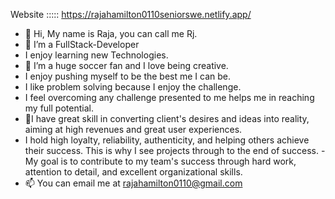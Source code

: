 Website ::::: https://rajahamilton0110seniorswe.netlify.app/

- 👋 Hi, My name is Raja, you can call me Rj.
-  🌱 I’m a FullStack-Developer
- I enjoy learning new Technologies.
- 👀 I’m a huge soccer fan and I love being creative.
- I enjoy pushing myself to be the best me I can be.
- I like problem solving because I enjoy the challenge.
- I feel overcoming any challenge presented to me helps me in reaching my full potential.
- 💞️I have great skill in converting client's desires and ideas into reality, aiming at high
 revenues and great user experiences.
- I hold high loyalty, reliability, authenticity, and helping others achieve their success. 
This is why I see projects through to the end of success.
-My goal is to contribute to my team's success through hard work, attention to detail, 
 and excellent organizational skills.
- 📫 You can email me at rajahamilton0110@gmail.com


<!---
Raja0110H/Raja0110H is a ✨ special ✨ repository because its `README.md` (this file) appears on your GitHub profile.
You can click the Preview link to take a look at your changes.
--->
